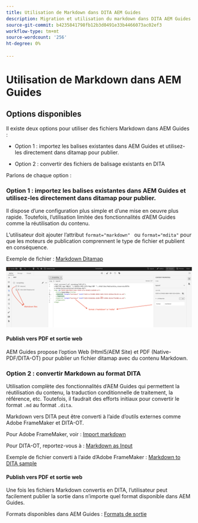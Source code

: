 ```yaml
---
title: Utilisation de Markdown dans DITA AEM Guides
description: Migration et utilisation du markdown dans DITA AEM Guides
source-git-commit: b4235841798fb12b3d0491e33b4466073ac02ef3
workflow-type: tm+mt
source-wordcount: '256'
ht-degree: 0%

---
```


# Utilisation de Markdown dans AEM Guides

## Options disponibles

Il existe deux options pour utiliser des fichiers Markdown dans AEM Guides :

- Option 1 : importez les balises existantes dans AEM Guides et utilisez-les directement dans ditamap pour publier.

- Option 2 : convertir des fichiers de balisage existants en DITA

Parlons de chaque option :

### Option 1 : importez les balises existantes dans AEM Guides et utilisez-les directement dans ditamap pour publier.

Il dispose d’une configuration plus simple et d’une mise en oeuvre plus rapide. Toutefois, l’utilisation limitée des fonctionnalités d’AEM Guides comme la réutilisation du contenu.

L’utilisateur doit ajouter l’attribut `format="markdown" ` ou `format="mdita"` pour que les moteurs de publication comprennent le type de fichier et publient en conséquence.

Exemple de fichier : [Markdown Ditamap](https://acrobat.adobe.com/id/urn:aaid:sc:AP:da31137e-be84-44fb-8974-d038eeff0283)

![capture d’écran pour référence](../../assets/authoring/markdown_map.png)


#### Publish vers PDF et sortie web

AEM Guides propose l’option Web (Html5/AEM Site) et PDF (Native-PDF/DITA-OT) pour publier un fichier ditamap avec du contenu Markdown.

### Option 2 : convertir Markdown au format DITA

Utilisation complète des fonctionnalités d’AEM Guides qui permettent la réutilisation du contenu, la traduction conditionnelle de traitement, la référence, etc. Toutefois, il faudrait des efforts initiaux pour convertir le format `.md` au format `.dita`.

Markdown vers DITA peut être converti à l’aide d’outils externes comme Adobe FrameMaker et DITA-OT.


Pour Adobe FrameMaker, voir : [Import markdown](https://www.adobe.com/in/products/framemaker/features.html#import-markdown)

Pour DITA-OT, reportez-vous à : [Markdown as Input](https://www.dita-ot.org/dev/topics/markdown-input.html)

Exemple de fichier converti à l’aide d’Adobe FrameMaker : [Markdown to DITA sample](https://acrobat.adobe.com/id/urn:aaid:sc:AP:874881f3-ba43-410c-abc6-2df899536d79)

#### Publish vers PDF et sortie web

Une fois les fichiers Markdown convertis en DITA, l’utilisateur peut facilement publier la sortie dans n’importe quel format disponible dans AEM Guides.

Formats disponibles dans AEM Guides : [Formats de sortie](../../../../user-guide/generate-output-understand-presets.md)
